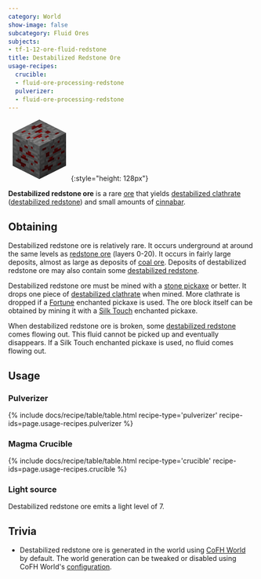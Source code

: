 ```yaml
---
category: World
show-image: false
subcategory: Fluid Ores
subjects:
- tf-1-12-ore-fluid-redstone
title: Destabilized Redstone Ore
usage-recipes:
  crucible:
  - fluid-ore-processing-redstone
  pulverizer:
  - fluid-ore-processing-redstone
---
```


![Destabilized redstone ore](/assets/images/docs/1.12/thermal-foundation/ore-fluid-redstone.png){:style="height: 128px"}


**Destabilized redstone ore** is a rare
[ore](https://minecraft.gamepedia.com/Ore) that yields [destabilized
clathrate](../destabilized-clathrate/) ([destabilized
redstone](../destabilized-redstone/)) and small amounts of
[cinnabar](../cinnabar/).


Obtaining
---------

Destabilized redstone ore is relatively rare. It occurs underground at around
the same levels as [redstone ore](https://minecraft.gamepedia.com/Redstone_Ore)
(layers 0-20). It occurs in fairly large deposits, almost as large as deposits
of [coal ore](https://minecraft.gamepedia.com/Coal_Ore). Deposits of
destabilized redstone ore may also contain some [destabilized
redstone](../destabilized-redstone/).

Destabilized redstone ore must be mined with a [stone
pickaxe](https://minecraft.gamepedia.com/Pickaxe) or better. It drops one piece
of [destabilized clathrate](../destabilized-clathrate/) when mined. More
clathrate is dropped if a [Fortune](https://minecraft.gamepedia.com/Fortune)
enchanted pickaxe is used. The ore block itself can be obtained by mining it
with a [Silk Touch](https://minecraft.gamepedia.com/Silk_Touch) enchanted
pickaxe.

When destabilized redstone ore is broken, some [destabilized
redstone](../destabilized-redstone/) comes flowing out. This fluid cannot be
picked up and eventually disappears. If a Silk Touch enchanted pickaxe is used,
no fluid comes flowing out.


Usage
-----

### Pulverizer
{% include docs/recipe/table/table.html recipe-type='pulverizer' recipe-ids=page.usage-recipes.pulverizer %}

### Magma Crucible
{% include docs/recipe/table/table.html recipe-type='crucible' recipe-ids=page.usage-recipes.crucible %}

### Light source
Destabilized redstone ore emits a light level of 7.


Trivia
------

* Destabilized redstone ore is generated in the world using [CoFH
  World](../../cofh-world/) by default. The world generation can be tweaked or
  disabled using CoFH World's
  [configuration](../../cofh-world/world-generator-configuration/).
